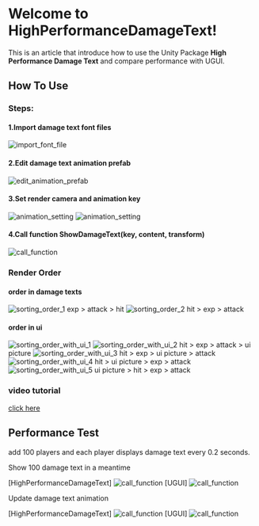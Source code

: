 # Welcome to HighPerformanceDamageText!

This is an article that introduce how to use the Unity Package **High Performance Damage Text** and compare performance with UGUI.

## How To Use

### Steps:
#### 1.Import damage text font files
![import_font_file](https://github.com/heikun288/HighPerformanceDamageText-Unity3D/blob/master/pic/import_fonts.png)
#### 2.Edit damage text animation prefab
![edit_animation_prefab](https://github.com/heikun288/HighPerformanceDamageText-Unity3D/blob/master/pic/edit_animation_prefab.png)
#### 3.Set render camera and animation key
![animation_setting](https://github.com/heikun288/HighPerformanceDamageText-Unity3D/blob/master/pic/render_camera.png)
![animation_setting](https://github.com/heikun288/HighPerformanceDamageText-Unity3D/blob/master/pic/animation_setting.png)
#### 4.Call function ShowDamageText(key, content, transform)
![call_function](https://github.com/heikun288/HighPerformanceDamageText-Unity3D/blob/master/pic/call.png)

### Render Order
#### order in damage texts
![sorting_order_1](https://github.com/heikun288/HighPerformanceDamageText-Unity3D/blob/master/pic/sorting_order_1.png)
exp > attack > hit
![sorting_order_2](https://github.com/heikun288/HighPerformanceDamageText-Unity3D/blob/master/pic/sorting_order_2.png)
hit > exp > attack
#### order in ui
![sorting_order_with_ui_1](https://github.com/heikun288/HighPerformanceDamageText-Unity3D/blob/master/pic/sorting_order_with_ui_1.png)
![sorting_order_with_ui_2](https://github.com/heikun288/HighPerformanceDamageText-Unity3D/blob/master/pic/sorting_order_with_ui_2.png)
hit > exp > attack > ui picture
![sorting_order_with_ui_3](https://github.com/heikun288/HighPerformanceDamageText-Unity3D/blob/master/pic/sorting_order_with_ui_3.png)
hit > exp > ui picture > attack
![sorting_order_with_ui_4](https://github.com/heikun288/HighPerformanceDamageText-Unity3D/blob/master/pic/sorting_order_with_ui_4.png)
hit > ui picture > exp > attack
![sorting_order_with_ui_5](https://github.com/heikun288/HighPerformanceDamageText-Unity3D/blob/master/pic/sorting_order_with_ui_5.png)
ui picture > hit > exp > attack


### video  tutorial
[click here]()


## Performance Test
add 100 players and each player displays damage text every 0.2 seconds.

Show 100 damage text in a meantime

[HighPerformanceDamageText]
![call_function](https://github.com/heikun288/HighPerformanceDamageText-Unity3D/blob/master/pic/show_damage_100.png)
[UGUI]
![call_function](https://github.com/heikun288/HighPerformanceDamageText-Unity3D/blob/master/pic/show_damage_100_ugui.png)

Update damage text animation

[HighPerformanceDamageText]
![call_function](https://github.com/heikun288/HighPerformanceDamageText-Unity3D/blob/master/pic/update_animation.png)
[UGUI]
![call_function](https://github.com/heikun288/HighPerformanceDamageText-Unity3D/blob/master/pic/update_animation_ugui.png)
